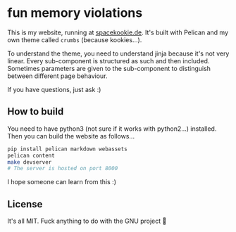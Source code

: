 # fun memory violations

This is my website, running at [spacekookie.de](https://spacekookie.de). It's built with Pelican and my own theme called `crumbs` (because kookies...).

To understand the theme, you need to understand jinja because it's not very linear. Every sub-component is structured as such and then included. Sometimes parameters are given to the sub-component to distinguish between different page behaviour.

If you have questions, just ask :)

## How to build

You need to have python3 (not sure if it works with python2...) installed. Then you can build the website as follows...

```bash
pip install pelican markdown webassets
pelican content
make devserver
# The server is hosted on port 8000
```

I hope someone can learn from this :)

## License

It's all MIT. Fuck anything to do with the GNU project 💩
